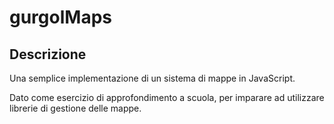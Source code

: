 # gurgolMaps

## Descrizione
Una semplice implementazione di un sistema di mappe in JavaScript.

Dato come esercizio di approfondimento a scuola, per imparare ad utilizzare librerie di gestione delle mappe.

